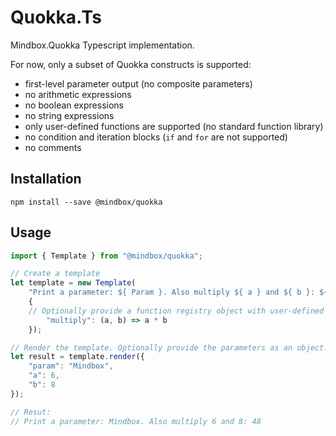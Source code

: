 # Quokka.Ts

Mindbox.Quokka Typescript implementation.

For now, only a subset of Quokka constructs is supported:

- first-level parameter output (no composite parameters)
- no arithmetic expressions
- no boolean expressions
- no string expressions
- only user-defined functions are supported (no standard function library)
- no condition and iteration blocks (`if` and `for` are not supported)
- no comments

## Installation

```
npm install --save @mindbox/quokka
```

## Usage

```typescript
import { Template } from "@mindbox/quokka";

// Create a template
let template = new Template(
	"Print a parameter: ${ Param }. Also multiply ${ a } and ${ b }: ${ multiply(a, b) }",
	{
    // Optionally provide a function registry object with user-defined functions
		"multiply": (a, b) => a * b
	});

// Render the template. Optionally provide the parameters as an object.
let result = template.render({
	"param": "Mindbox",
	"a": 6,
	"b": 8
});

// Resut:
// Print a parameter: Mindbox. Also multiply 6 and 8: 48
```
